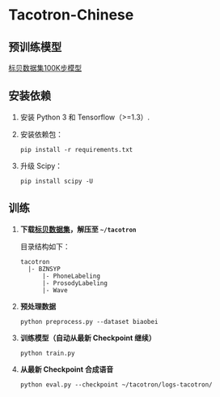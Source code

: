 # Tacotron-Chinese

## 预训练模型

[标贝数据集100K步模型](https://github.com/JasonWei512/Tacotron-Chinese/releases/download/Biaobei-100K/logs-tacotron.zip)

## 安装依赖

1. 安装 Python 3 和 Tensorflow（>=1.3）.

2. 安装依赖包：
   ```
   pip install -r requirements.txt
   ```

3. 升级 Scipy：
   ```
   pip install scipy -U
   ```

## 训练

1. **下载[标贝数据集](https://weixinxcxdb.oss-cn-beijing.aliyuncs.com/gwYinPinKu/BZNSYP.rar)，解压至 `~/tacotron`**
   
   目录结构如下：

   ```
   tacotron
     |- BZNSYP
         |- PhoneLabeling
         |- ProsodyLabeling
         |- Wave
   ```

2. **预处理数据**
   ```
   python preprocess.py --dataset biaobei
   ```

3. **训练模型（自动从最新 Checkpoint 继续）**
   ```
   python train.py
   ```

4. **从最新 Checkpoint 合成语音** 

   ```
   python eval.py --checkpoint ~/tacotron/logs-tacotron/
   ```